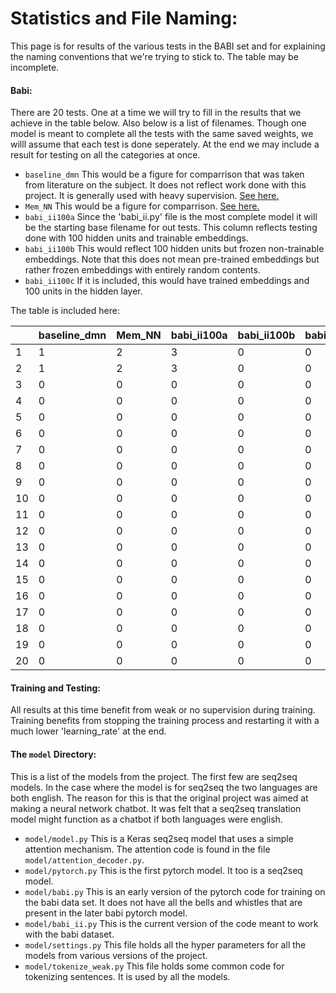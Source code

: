 # Statistics and File Naming:

This page is for results of the various tests in the BABI set and for explaining the naming conventions that we're trying to stick to. The  table may be incomplete.

#### Babi:
There are 20 tests. One at a time we will try to fill in the results that we achieve in the table below. Also below is a list of filenames. Though one model is meant to complete all the tests with the same saved weights, we willl assume that each test is done seperately. At the end we may include a result for testing on all the categories at once.

* `baseline_dmn` This would be a figure for comparrison that was taken from literature on the subject. It does not reflect work done with this project. It is generally used with heavy supervision. [See here.](https://arxiv.org/pdf/1506.07285.pdf)
* `Mem_NN` This would be a figure for comparrison. [See here.](https://yerevann.github.io/2016/02/05/implementing-dynamic-memory-networks/)
* `babi_ii100a` Since the 'babi_ii.py' file is the most complete model it will be the starting base filename for out tests. This column reflects testing done with 100 hidden units and trainable embeddings. 
* `babi_ii100b` This would reflect 100 hidden units but frozen non-trainable embeddings. Note that this does not mean pre-trained embeddings but rather frozen embeddings with entirely random contents.
* `babi_ii100c` If it is included, this would have trained embeddings and 100 units in the hidden layer.

The table is included here:

 |   | baseline_dmn | Mem_NN | babi_ii100a | babi_ii100b | babi_ii100c | 
|-|-|-|-|-|-|
 | 1 | 1 | 2 | 3 | 0 | 0 |
 | 2 | 1 | 2 | 3 | 0 | 0 |
 | 3 | 0 | 0 | 0 | 0 | 0 |
 | 4 | 0 | 0 | 0 | 0 | 0 |
 | 5 | 0 | 0 | 0 | 0 | 0 |
 | 6 | 0 | 0 | 0 | 0 | 0 |
 | 7 | 0 | 0 | 0 | 0 | 0 |
 | 8 | 0 | 0 | 0 | 0 | 0 |
 | 9 | 0 | 0 | 0 | 0 | 0 |
 | 10 | 0 | 0 | 0 | 0 | 0 |
 | 11 | 0 | 0 | 0 | 0 | 0 |
 | 12 | 0 | 0 | 0 | 0 | 0 |
 | 13 | 0 | 0 | 0 | 0 | 0 |
 | 14 | 0 | 0 | 0 | 0 | 0 |
 | 15 | 0 | 0 | 0 | 0 | 0 |
 | 16 | 0 | 0 | 0 | 0 | 0 |
 | 17 | 0 | 0 | 0 | 0 | 0 |
 | 18 | 0 | 0 | 0 | 0 | 0 |
 | 19 | 0 | 0 | 0 | 0 | 0 |
 | 20 | 0 | 0 | 0 | 0 | 0 |

#### Training and Testing:
All results at this time benefit from weak or no supervision during training.
Training benefits from stopping the training process and restarting it with a much lower 'learning_rate' at the end.

#### The `model` Directory:

This is a list of the models from the project. The first few are seq2seq models. In the case where the model is for seq2seq the two languages are both english. The reason for this is that the original project was aimed at making a neural network chatbot.
It was felt that a seq2seq translation model might function as a chatbot if both languages were english.
* `model/model.py` This is a Keras seq2seq model that uses a simple attention mechanism. The attention code is found in the file `model/attention_decoder.py`.
* `model/pytorch.py` This is the first pytorch model. It too is a seq2seq model. 
* `model/babi.py` This is an early version of the pytorch code for training on the babi data set. It does not have all the bells and whistles that are present in the later babi pytorch model.
* `model/babi_ii.py` This is the current version of the code meant to work with the babi dataset.
* `model/settings.py` This file holds all the hyper parameters for all the models from various versions of the project.
* `model/tokenize_weak.py` This file holds some common code for tokenizing sentences. It is used by all the models.
